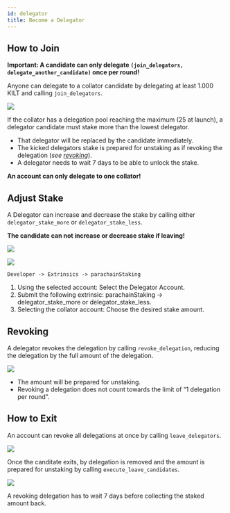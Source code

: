 ```yaml
---
id: delegator
title: Become a Delegator
---
```

## How to Join

**Important: A candidate can only delegate `(join_delegators, delegate_another_candidate)` once per round!**

Anyone can delegate to a collator candidate by delegating at least 1.000 KILT and calling `join_delegators`.

![](https://i.imgur.com/rXSdGHe.png)

If the collator has a delegation pool reaching the maximum (25 at launch), a delegator candidate must stake more than the lowest delegator.

- That delegator will be replaced by the candidate immediately.
- The kicked delegators stake is prepared for unstaking as if revoking the delegation (*see [revoking](#Revoking)*).
- A delegator needs to wait 7 days to be able to unlock the stake.

**An account can only delegate to one collator!**

## Adjust Stake

A Delegator can increase and decrease the stake by calling either  `delegator_stake_more` or `delegator_stake_less`.

**The candidate can not increase or decrease stake if leaving!**

![](https://i.imgur.com/5IFJ2bz.png)

![](https://i.imgur.com/kfdIZra.png)

`Developer -> Extrinsics -> parachainStaking`

1. Using the selected account: Select the Delegator Account.
2. Submit the following extrinsic: parachainStaking -> delegator_stake_more or delegator_stake_less.
3. Selecting the collator account: Choose the desired stake amount.

## Revoking

A delegator revokes the delegation by calling `revoke_delegation`, reducing the delegation by the full amount of the delegation.

![](https://i.imgur.com/nf5NgLs.png)

- The amount will be prepared for unstaking.
- Revoking a delegation does not count towards the limit of “1 delegation per round”.

## How to Exit

An account can revoke all delegations at once by calling `leave_delegators`.

![](https://i.imgur.com/xemN4fu.png)

Once the canditate exits, by delegation is removed and the amount is prepared for unstaking by calling `execute_leave_candidates`.

![](https://i.imgur.com/holdTKq.png)


A revoking delegation has to wait 7 days before collecting the staked amount back.
